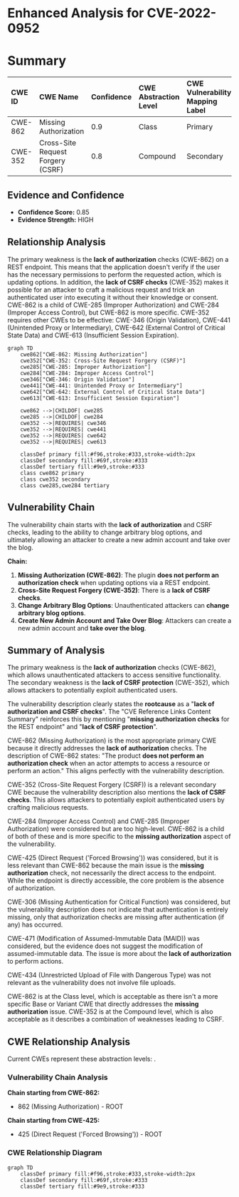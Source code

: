 # Enhanced Analysis for CVE-2022-0952

# Summary
| CWE ID  | CWE Name                                                                        | Confidence | CWE Abstraction Level | CWE Vulnerability Mapping Label | CWE-Vulnerability Mapping Notes |
| :-------- | :------------------------------------------------------------------------------ | :--------- | :---------------------- | :------------------------------ | :------------------------------ |
| CWE-862   | Missing Authorization                                                         | 0.9        | Class                   | Primary                         | Allowed-with-Review             |
| CWE-352   | Cross-Site Request Forgery (CSRF)                                             | 0.8        | Compound                | Secondary                       | Allowed                         |

## Evidence and Confidence

*   **Confidence Score:** 0.85
*   **Evidence Strength:** HIGH

## Relationship Analysis

The primary weakness is the **lack of authorization** checks (CWE-862) on a REST endpoint. This means that the application doesn't verify if the user has the necessary permissions to perform the requested action, which is updating options. In addition, the **lack of CSRF checks** (CWE-352) makes it possible for an attacker to craft a malicious request and trick an authenticated user into executing it without their knowledge or consent. CWE-862 is a child of CWE-285 (Improper Authorization) and CWE-284 (Improper Access Control), but CWE-862 is more specific. CWE-352 requires other CWEs to be effective: CWE-346 (Origin Validation), CWE-441 (Unintended Proxy or Intermediary), CWE-642 (External Control of Critical State Data) and CWE-613 (Insufficient Session Expiration).

```mermaid
graph TD
    cwe862["CWE-862: Missing Authorization"]
    cwe352["CWE-352: Cross-Site Request Forgery (CSRF)"]
    cwe285["CWE-285: Improper Authorization"]
    cwe284["CWE-284: Improper Access Control"]
    cwe346["CWE-346: Origin Validation"]
    cwe441["CWE-441: Unintended Proxy or Intermediary"]
    cwe642["CWE-642: External Control of Critical State Data"]
    cwe613["CWE-613: Insufficient Session Expiration"]

    cwe862 -->|CHILDOF| cwe285
    cwe285 -->|CHILDOF| cwe284
    cwe352 -->|REQUIRES| cwe346
    cwe352 -->|REQUIRES| cwe441
    cwe352 -->|REQUIRES| cwe642
    cwe352 -->|REQUIRES| cwe613

    classDef primary fill:#f96,stroke:#333,stroke-width:2px
    classDef secondary fill:#69f,stroke:#333
    classDef tertiary fill:#9e9,stroke:#333
    class cwe862 primary
    class cwe352 secondary
    class cwe285,cwe284 tertiary
```

## Vulnerability Chain

The vulnerability chain starts with the **lack of authorization** and CSRF checks, leading to the ability to change arbitrary blog options, and ultimately allowing an attacker to create a new admin account and take over the blog.

**Chain:**

1.  **Missing Authorization (CWE-862)**: The plugin **does not perform an authorization check** when updating options via a REST endpoint.
2.  **Cross-Site Request Forgery (CWE-352)**: There is a **lack of CSRF checks**.
3.  **Change Arbitrary Blog Options**: Unauthenticated attackers can **change arbitrary blog options**.
4.  **Create New Admin Account and Take Over Blog**: Attackers can create a new admin account and **take over the blog**.

## Summary of Analysis

The primary weakness is the **lack of authorization** checks (CWE-862), which allows unauthenticated attackers to access sensitive functionality. The secondary weakness is the **lack of CSRF protection** (CWE-352), which allows attackers to potentially exploit authenticated users.

The vulnerability description clearly states the **rootcause** as a "**lack of authorization and CSRF checks**". The "CVE Reference Links Content Summary" reinforces this by mentioning "**missing authorization checks** for the REST endpoint" and "**lack of CSRF protection**".

CWE-862 (Missing Authorization) is the most appropriate primary CWE because it directly addresses the **lack of authorization** checks. The description of CWE-862 states: "The product **does not perform an authorization check** when an actor attempts to access a resource or perform an action." This aligns perfectly with the vulnerability description.

CWE-352 (Cross-Site Request Forgery (CSRF)) is a relevant secondary CWE because the vulnerability description also mentions the **lack of CSRF checks**. This allows attackers to potentially exploit authenticated users by crafting malicious requests.

CWE-284 (Improper Access Control) and CWE-285 (Improper Authorization) were considered but are too high-level. CWE-862 is a child of both of these and is more specific to the **missing authorization** aspect of the vulnerability.

CWE-425 (Direct Request ('Forced Browsing')) was considered, but it is less relevant than CWE-862 because the main issue is the **missing authorization** check, not necessarily the direct access to the endpoint. While the endpoint is directly accessible, the core problem is the absence of authorization.

CWE-306 (Missing Authentication for Critical Function) was considered, but the vulnerability description does not indicate that authentication is entirely missing, only that authorization checks are missing after authentication (if any) has occurred.

CWE-471 (Modification of Assumed-Immutable Data (MAID)) was considered, but the evidence does not suggest the modification of assumed-immutable data. The issue is more about the **lack of authorization** to perform actions.

CWE-434 (Unrestricted Upload of File with Dangerous Type) was not relevant as the vulnerability does not involve file uploads.

CWE-862 is at the Class level, which is acceptable as there isn't a more specific Base or Variant CWE that directly addresses the **missing authorization** issue. CWE-352 is at the Compound level, which is also acceptable as it describes a combination of weaknesses leading to CSRF.


## CWE Relationship Analysis

Current CWEs represent these abstraction levels: .


### Vulnerability Chain Analysis

**Chain starting from CWE-862:**
- 862 (Missing Authorization) - ROOT


**Chain starting from CWE-425:**
- 425 (Direct Request ('Forced Browsing')) - ROOT



### CWE Relationship Diagram

```mermaid
graph TD
    classDef primary fill:#f96,stroke:#333,stroke-width:2px
    classDef secondary fill:#69f,stroke:#333
    classDef tertiary fill:#9e9,stroke:#333
```